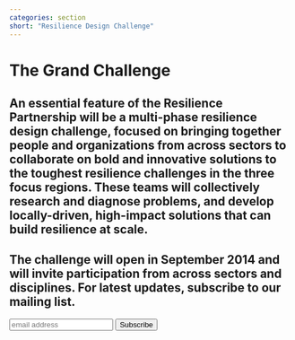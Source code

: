 ```yaml
---
categories: section
short: "Resilience Design Challenge"
---
```


<div class='rubik'></div>

# The Grand Challenge

## An essential feature of the Resilience Partnership will be a multi-phase resilience design challenge, focused on bringing together people and organizations from across sectors to collaborate on bold and innovative solutions to the toughest resilience challenges in the three focus regions. These teams will collectively research and diagnose problems, and develop locally-driven, high-impact solutions that can build resilience at scale.

## The challenge will open in September 2014 and will invite participation from across sectors and disciplines. __For latest updates, subscribe to our mailing list__.


<!-- Begin MailChimp Signup Form -->
<div id="mc_embed_signup" class='mc-embed'>
<form action="//rockefellerfoundation.us8.list-manage.com/subscribe/post?u=13b1929f69c721ee55b181c3e&amp;id=e5e75880a2" method="post" id="mc-embedded-subscribe-form" name="mc-embedded-subscribe-form" class="validate" target="_blank" novalidate>
	<input type="email" value="" name="EMAIL" class="email" id="mce-EMAIL" placeholder="email address" required>
    <!-- real people should not fill this in and expect good things - do not remove this or risk form bot signups-->
    <div style="position: absolute; left: -5000px;"><input type="text" name="b_13b1929f69c721ee55b181c3e_e5e75880a2" tabindex="-1" value=""></div>
    <input type="submit" value="Subscribe" name="subscribe" id="mc-embedded-subscribe" class="button">
</form>
</div>

<!--End mc_embed_signup-->
